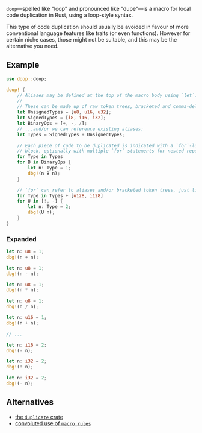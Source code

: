 `doop`—spelled like "loop" and pronounced like "dupe"—is a macro for local code
duplication in Rust, using a loop-style syntax.

This type of code duplication should usually be avoided in favour of more
conventional language features like traits (or even functions). However for
certain niche cases, those might not be suitable, and this may be the alternative
you need.

## Example

```rust
use doop::doop;

doop! {
    // Aliases may be defined at the top of the macro body using `let`.
    //
    // These can be made up of raw token trees, bracketed and comma-delimited...
    let UnsignedTypes = [u8, u16, u32];
    let SignedTypes = [i8, i16, i32];
    let BinaryOps = [+, -, /];
    // ...and/or we can reference existing aliases:
    let Types = SignedTypes + UnsignedTypes;

    // Each piece of code to be duplicated is indicated with a `for`-loop-style
    // block, optionally with multiple `for` statements for nested repetitions.
    for Type in Types
    for B in BinaryOps {
        let n: Type = 1;
        dbg!(n B n);
    }

    // `for` can refer to aliases and/or bracketed token trees, just like `let`.
    for Type in Types + [u128, i128]
    for U in [!, -] {
        let n: Type = 2;
        dbg!(U n);
    }
}
```

### Expanded

```rust
let n: u8 = 1;
dbg!(n + n);

let n: u8 = 1;
dbg!(n - n);

let n: u8 = 1;
dbg!(n * n);

let n: u8 = 1;
dbg!(n / n);

let n: u16 = 1;
dbg!(n + n);

// ...

let n: i16 = 2;
dbg!(- n);

let n: i32 = 2;
dbg!(! n);

let n: i32 = 2;
dbg!(- n);
```

## Alternatives

- [the `duplicate` crate](https://crates.io/crates/duplicate)
- [convoluted use of `macro_rules`](https://stackoverflow.com/q/37752133/1114)
